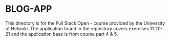 # BLOG-APP
This directory is for the Full Stack Open - course provided by the University of Helsinki. The application found in the repository covers exercises 11.20-21 and the application base is from course part 4 &amp; 5.
